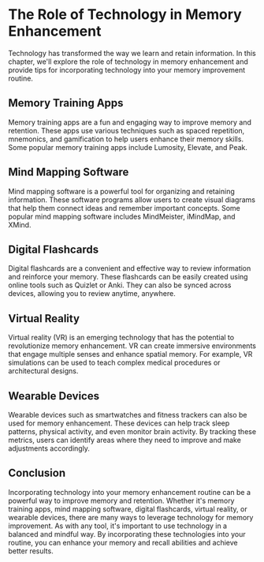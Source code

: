 The Role of Technology in Memory Enhancement
=======================================================================================================

Technology has transformed the way we learn and retain information. In this chapter, we'll explore the role of technology in memory enhancement and provide tips for incorporating technology into your memory improvement routine.

Memory Training Apps
--------------------

Memory training apps are a fun and engaging way to improve memory and retention. These apps use various techniques such as spaced repetition, mnemonics, and gamification to help users enhance their memory skills. Some popular memory training apps include Lumosity, Elevate, and Peak.

Mind Mapping Software
---------------------

Mind mapping software is a powerful tool for organizing and retaining information. These software programs allow users to create visual diagrams that help them connect ideas and remember important concepts. Some popular mind mapping software includes MindMeister, iMindMap, and XMind.

Digital Flashcards
------------------

Digital flashcards are a convenient and effective way to review information and reinforce your memory. These flashcards can be easily created using online tools such as Quizlet or Anki. They can also be synced across devices, allowing you to review anytime, anywhere.

Virtual Reality
---------------

Virtual reality (VR) is an emerging technology that has the potential to revolutionize memory enhancement. VR can create immersive environments that engage multiple senses and enhance spatial memory. For example, VR simulations can be used to teach complex medical procedures or architectural designs.

Wearable Devices
----------------

Wearable devices such as smartwatches and fitness trackers can also be used for memory enhancement. These devices can help track sleep patterns, physical activity, and even monitor brain activity. By tracking these metrics, users can identify areas where they need to improve and make adjustments accordingly.

Conclusion
----------

Incorporating technology into your memory enhancement routine can be a powerful way to improve memory and retention. Whether it's memory training apps, mind mapping software, digital flashcards, virtual reality, or wearable devices, there are many ways to leverage technology for memory improvement. As with any tool, it's important to use technology in a balanced and mindful way. By incorporating these technologies into your routine, you can enhance your memory and recall abilities and achieve better results.


